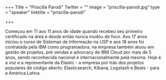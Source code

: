 +++
Title = "Priscilla Parodi"
Twitter = ""
image = "priscilla-parodi.jpg"
type = "speaker"
linktitle = "priscilla-parodi"

+++

Começou em TI aos 11 anos de idade quando recebeu seu primeiro certificado na área e desde então nunca mudou de foco. Aos 17 anos iniciou o curso de Sistemas de Informação na USP e aos 18 anos foi contratada pela IBM como programadora, na empresa também atuou em gestão de projetos, pré vendas e advocacy de IBM Cloud por mais de 5 anos, sendo reconhecida nacional e internacionalmente pela mesma. Hoje é a voz e a representante da Elastic - a empresa por trás dos projetos populares de código aberto: Elasticsearch, Kibana, Logstash e Beats - para a América Latina.